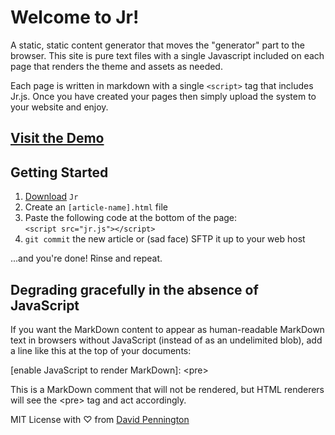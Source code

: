 # Welcome to Jr!

A static, static content generator that moves the "generator" part to the browser.
This site is pure text files with a single Javascript included on each page that renders
the theme and assets as needed.

Each page is written in markdown with a single `<script>` tag that includes Jr.js. Once you have created your pages then simply upload the system to your website and enjoy.

## [Visit the Demo](http://xeoncross.github.io/jr)

## Getting Started

1. [Download](http://github.com/Xeoncross/Jr) `Jr`
2. Create an `[article-name].html` file
3. Paste the following code at the bottom of the page:  
	<code>&lt;script src=&quot;jr.js&quot;&gt;&lt;/script&gt;</code>  
4. `git commit` the new article or (sad face) SFTP it up to your web host

...and you're done! Rinse and repeat.

## Degrading gracefully in the absence of JavaScript

If you want the MarkDown content to appear as human-readable MarkDown text in browsers without JavaScript (instead of as an undelimited blob), add a line like this at the top of your documents:

\[enable JavaScript to render MarkDown\]: \<pre\>

This is a MarkDown comment that will not be rendered, but HTML renderers will see the \<pre\> tag and act accordingly.

MIT License with ♡ from [David Pennington](http://davidpennington.me)
